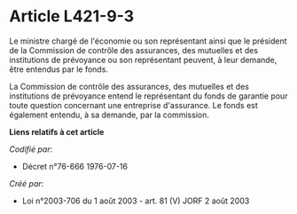 # Article L421-9-3

Le ministre chargé de l'économie ou son représentant ainsi que le président de la Commission de contrôle des assurances, des
mutuelles et des institutions de prévoyance ou son représentant peuvent, à leur demande, être entendus par le fonds.

La Commission de contrôle des assurances, des mutuelles et des institutions de prévoyance entend le représentant du fonds de
garantie pour toute question concernant une entreprise d'assurance. Le fonds est également entendu, à sa demande, par la
commission.

**Liens relatifs à cet article**

_Codifié par_:

  - Décret n°76-666 1976-07-16

_Créé par_:

  - Loi n°2003-706 du 1 août 2003 - art. 81 (V) JORF 2 août 2003
